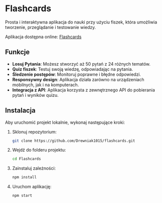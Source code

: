# Flashcards

Prosta i interaktywna aplikacja do nauki przy użyciu fiszek, która umożliwia tworzenie, przeglądanie i testowanie wiedzy.

Aplikacja dostępna online: [Flashcards](https://drewniak1015.github.io/FlashCards/)

## Funkcje

- **Losuj Pytania**: Możesz stworzyć aż 50 pytań z 24 różnych tematów.
- **Quiz fiszek**: Testuj swoją wiedzę, odpowiadając na pytania.
- **Śledzenie postępów**: Monitoruj poprawne i błędne odpowiedzi.
- **Responsywny design**: Aplikacja działa zarówno na urządzeniach mobilnych, jak i na komputerach.
- **Integracja z API**: Aplikacja korzysta z zewnętrznego API do pobierania pytań i wyników quizu.

## Instalacja

Aby uruchomić projekt lokalnie, wykonaj następujące kroki:

1. Sklonuj repozytorium:
   ```bash
   git clone https://github.com/Drewniak1015/flashcards.git

2. Wejdź do folderu projektu:
    ```bash
    cd Flashcards
    ```

3. Zainstaluj zależności:
    ```bash
    npm install
    ```

4. Uruchom aplikację:
    ```bash
    npm start
    ```
